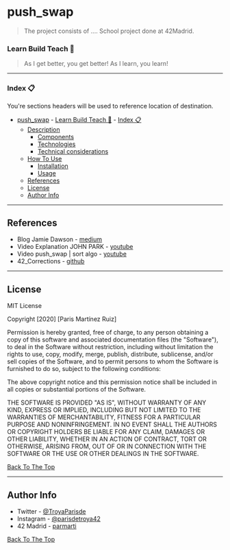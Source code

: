 # push_swap
> The project consists of .... School project done at 42Madrid.

### Learn Build Teach 🚀

> As I get better, you get better! As I learn, you learn!

---

### Index 📋
You're sections headers will be used to reference location of destination.

- [push_swap](#push_swap)
		- [Learn Build Teach 🚀](#learn-build-teach)
		- [Index 📋](#index)
	- [Description](#description)
		- [Components](#components)
		- [Technologies](#technologies)
		- [Technical considerations](#technical-considerations)
	- [How To Use](#how-to-use)
		- [Installation](#installation)
		- [Usage](#usage)
	- [References](#references)
	- [License](#license)
	- [Author Info](#author-info)

---

## References

- Blog Jamie Dawson - [medium](https://medium.com/@jamierobertdawson/push-swap-the-least-amount-of-moves-with-two-stacks-d1e76a71789a)
- Video Explanation JOHN PARK - [youtube](https://www.youtube.com/watch?v=7KW59UO55TQ&list=WL&index=100)
- Video push_swap | sort algo - [youtube](https://www.youtube.com/watch?v=egU3YD8OKbw&t=51s)
- 42_Corrections - [github](https://github.com/Binary-Hackers/42_Corrections/tree/master/00_Projects/02_Algorithmic/push_swap/00_new_correction_here)

---

## License

MIT License

Copyright [2020] [Paris Martínez Ruiz]

Permission is hereby granted, free of charge, to any person obtaining a copy of this software and associated documentation files (the "Software"), to deal in the Software without restriction, including without limitation the rights to use, copy, modify, merge, publish, distribute, sublicense, and/or sell copies of the Software, and to permit persons to whom the Software is furnished to do so, subject to the following conditions:

The above copyright notice and this permission notice shall be included in all copies or substantial portions of the Software.

THE SOFTWARE IS PROVIDED "AS IS", WITHOUT WARRANTY OF ANY KIND, EXPRESS OR IMPLIED, INCLUDING BUT NOT LIMITED TO THE WARRANTIES OF MERCHANTABILITY, FITNESS FOR A PARTICULAR PURPOSE AND NONINFRINGEMENT. IN NO EVENT SHALL THE AUTHORS OR COPYRIGHT HOLDERS BE LIABLE FOR ANY CLAIM, DAMAGES OR OTHER LIABILITY, WHETHER IN AN ACTION OF CONTRACT, TORT OR OTHERWISE, ARISING FROM, OUT OF OR IN CONNECTION WITH THE SOFTWARE OR THE USE OR OTHER DEALINGS IN THE SOFTWARE.

[Back To The Top](#push_swap)

---

## Author Info

- Twitter - [@TroyaParisde](https://twitter.com/TroyaParisde)
- Instagram - [@parisdetroya42](https://instagram.com/parisdetroya42)
- 42 Madrid - [parmarti](https://profile.intra.42.fr/users/parmarti)

[Back To The Top](#push_swap)
